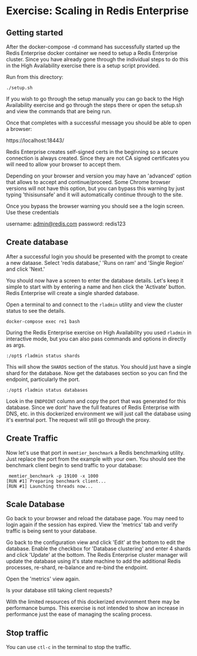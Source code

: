 # Exercise: Scaling in Redis Enterprise

## Getting started
After the docker-compose -d command has successfully started up the Redis Enterprise docker container we need to setup a Redis Enterprise cluster. Since you have already gone through the individual steps to do this in the High Availability exercise there is a setup script provided.

Run from this directory:

```
./setup.sh
```

If you wish to go through the setup manually you can go back to the High Availability exercise and go through the steps there or open the setup.sh and view the commands that are being run.

Once that completes with a successful message you should be able to open a browser:

https://localhost:18443/

Redis Enterprise creates self-signed certs in the beginning so a secure connection is always created.  Since they are not CA signed certificates you will need to allow your browser to accept them.

Depending on your browser and version you may have an 'advanced' option that allows to accept and continue/proceed.  Some Chrome browser versions will not have this option, but you can bypass this warning by just typing 'thisisunsafe' and it will automatically continue through to the site.

Once you bypass the browser warning you should see a the login screen. Use these credentials

username: admin@redis.com
password: redis123


## Create database

After a successful login you should be presented with the prompt to create a new dataase. Select 'redis database,' 'Runs on ram' and 'Single Region' and click 'Next.'

You should now have a screen to enter the database details. Let's keep it simple to start with by entering a name and hen click the 'Activate' button.  Redis Enterprise will create a single sharded database.

Open a terminal to and connect to the `rladmin` utility and view the cluster status to see the details.

```
docker-compose exec re1 bash
```

During the Redis Enterprise exercise on High Availability you used `rladmin` in interactive mode, but you can also pass commands and options in directly as args.

```
:/opt$ rladmin status shards
```

This will show the `SHARDS` section of the status.  You should just have a single shard for the database.  Now get the databases section so you can find the endpoint, particularly the port.

```
:/opt$ rladmin status databases
```

Look in the `ENDPOINT` column and copy the port that was generated for this database.  Since we dont' have the full features of Redis Enterprise with DNS, etc. in this dockerized environment we will just call the database using it's exertnal port.  The request will still go through the proxy.

## Create Traffic

Now let's use that port in `memtier_benchmark` a Redis benchmarking utility.  Just replace the port from the example with your own. You should see the benchmark client begin to send traffic to your database:

```
 memtier_benchmark -p 19100 -x 1000
[RUN #1] Preparing benchmark client...
[RUN #1] Launching threads now...
```

## Scale Database

Go back to your browser and reload the database page.  You may need to login again if the session has expired.  View the 'metrics' tab and verify traffic is being sent to your database.

Go back to the configuration view and click 'Edit' at the bottom to edit the database.  Enable the checkbox for 'Database clustering' and enter 4 shards and click 'Update' at the bottom. The Redis Enterprise cluster manager will update the database using it's state machine to add the additional Redis processes, re-shard, re-balance and re-bind the endpoint.  

Open the 'metrics' view again.

Is your database still taking client requests?  

With the limited resources of this dockerized environment there may be performance bumps.  This exercise is not intended to show an increase in performance just the ease of managing the scaling process.

## Stop traffic

You can use `ctl-c` in the terminal to stop the traffic.


